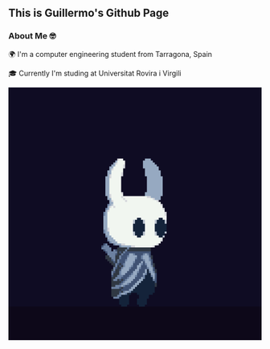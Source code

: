 ## This is Guillermo's Github Page 

### About Me 🤓
🌍 I'm a computer engineering student from Tarragona, Spain

🎓 Currently I'm studing at Universitat Rovira i Virgili


![HollowKnight](.github/img/hollow2.gif)

<!--
**GuillermoX/GuillermoX** is a ✨ _special_ ✨ repository because its `README.md` (this file) appears on your GitHub profile.

Here are some ideas to get you started:

- 🔭 I’m currently working on ...
- 🌱 I’m currently learning ...
- 👯 I’m looking to collaborate on ...
- 🤔 I’m looking for help with ...
- 💬 Ask me about ...
- 📫 How to reach me: ...
- 😄 Pronouns: ...
- ⚡ Fun fact: ...
-->
